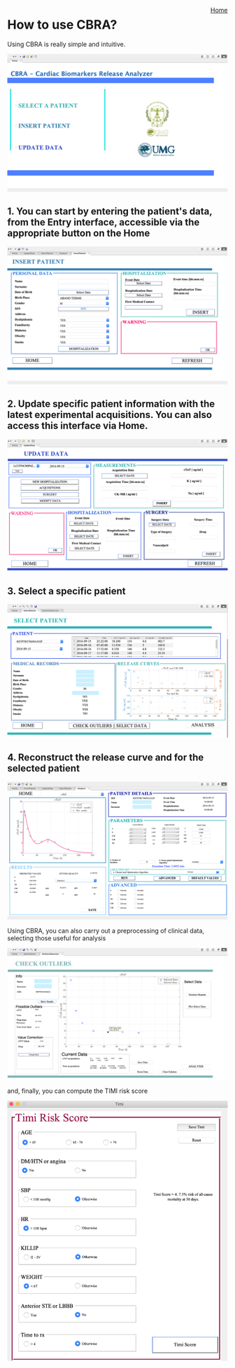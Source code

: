 <a href="https://biomeclabunicz.github.io/CBRA" style="float: right;">Home</a>

# How to use CBRA?
Using CBRA is really simple and intuitive.


![CBRA: Home](https://github.com/BioMecLabUnicz/CBRA/blob/main/_images/Home.png?raw=true)


## 1. You can start by entering the patient's data, from the Entry interface, accessible via the appropriate button on the Home


![CBRA:Insert](https://github.com/BioMecLabUnicz/CBRA/blob/main/_images/Insert.png?raw=true)


## 2. Update specific patient information with the latest experimental acquisitions. You can also access this interface via Home.


![CBRA:Update](https://github.com/BioMecLabUnicz/CBRA/blob/main/_images/Update.png?raw=true)


## 3. Select a specific patient 


![CBRA:Select](https://github.com/BioMecLabUnicz/CBRA/blob/main/_images/Select.png?raw=true) 


## 4. Reconstruct the release curve and for the selected patient 


![CBRA:Analysis](https://github.com/BioMecLabUnicz/CBRA/blob/main/_images/Analysis.png?raw=true)


Using CBRA, you can also carry out a preprocessing of clinical data, selecting those useful for analysis 


![CBRA:CheckOutliers](https://github.com/BioMecLabUnicz/CBRA/blob/main/_images/CheckOutliers.png?raw=true)


and, finally, you can compute the TIMI risk score


![CBRA:Timi](https://github.com/BioMecLabUnicz/CBRA/blob/main/_images/Timi.png?raw=true)



